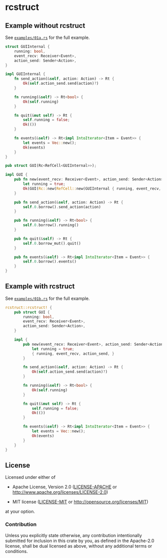# rcstruct

## Example without rcstruct

See [`examples/01a.rs`](./examples/01a.rs) for the full example.

```rust
struct GUIInternal {
    running: bool,
    event_recv: Receiver<Event>,
    action_send: Sender<Action>,
}

impl GUIInternal {
    fn send_action(&self, action: Action) -> Rt {
        Ok(self.action_send.send(action)?)
    }

    fn running(&self) -> Rt<bool> {
        Ok(self.running)
    }

    fn quit(&mut self) -> Rt {
        self.running = false;
        Ok(())
    }

    fn events(&self) -> Rt<impl IntoIterator<Item = Event>> {
        let events = Vec::new();
        Ok(events)
    }
}

pub struct GUI(Rc<RefCell<GUIInternal>>);

impl GUI {
    pub fn new(event_recv: Receiver<Event>, action_send: Sender<Action>) -> Rt<Self> {
        let running = true;
        Ok(GUI(Rc::new(RefCell::new(GUIInternal { running, event_recv, action_send, }))))
    }

    pub fn send_action(&self, action: Action) -> Rt {
        self.0.borrow().send_action(action)
    }

    pub fn running(&self) -> Rt<bool> {
        self.0.borrow().running()
    }

    pub fn quit(&self) -> Rt {
        self.0.borrow_mut().quit()
    }

    pub fn events(&self) -> Rt<impl IntoIterator<Item = Event>> {
        self.0.borrow().events()
    }
}
```

## Example with rcstruct

See [`examples/01b.rs`](./examples/01b.rs) for the full example.

```rust
rcstruct::rcstruct! {
    pub struct GUI {
        running: bool,
        event_recv: Receiver<Event>,
        action_send: Sender<Action>,
    }

    impl {
        pub new(event_recv: Receiver<Event>, action_send: Sender<Action>) -> Rt<Self> {
            let running = true;
            { running, event_recv, action_send, }
        }

        fn send_action(&self, action: Action) -> Rt {
            Ok(self.action_send.send(action)?)
        }

        fn running(&self) -> Rt<bool> {
            Ok(self.running)
        }

        fn quit(&mut self) -> Rt {
            self.running = false;
            Ok(())
        }

        fn events(&self) -> Rt<impl IntoIterator<Item = Event>> {
            let events = Vec::new();
            Ok(events)
        }
    }
}
```

## License

Licensed under either of

-   Apache License, Version 2.0
    ([LICENSE-APACHE](LICENSE-APACHE) or <http://www.apache.org/licenses/LICENSE-2.0>)

-   MIT license
    ([LICENSE-MIT](LICENSE-MIT) or <http://opensource.org/licenses/MIT>)

at your option.

### Contribution

Unless you explicitly state otherwise, any contribution intentionally
submitted for inclusion in this crate by you, as defined in the Apache-2.0
license, shall be dual licensed as above, without any additional terms or
conditions.
